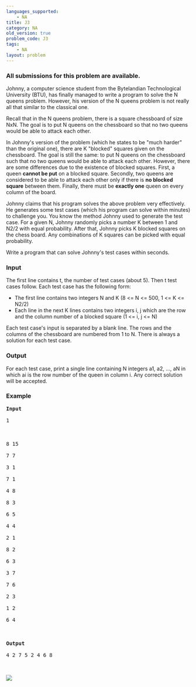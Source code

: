 ```yaml
---
languages_supported:
    - NA
title: J3
category: NA
old_version: true
problem_code: J3
tags:
    - NA
layout: problem
---
```

###  All submissions for this problem are available. 

Johnny, a computer science student from the Bytelandian Technological University (BTU), has finally managed to write a program to solve the N queens problem. However, his version of the N queens problem is not really all that similar to the classical one.

Recall that in the N queens problem, there is a square chessboard of size NxN. The goal is to put N queens on the chessboard so that no two queens would be able to attack each other.

In Johnny's version of the problem (which he states to be "much harder" than the original one), there are K "blocked" squares given on the chessboard. The goal is still the same: to put N queens on the chessboard such that no two queens would be able to attack each other. However, there are some differences due to the existence of blocked squares. First, a queen **cannot be put** on a blocked square. Secondly, two queens are considered to be able to attack each other only if there is **no blocked square** between them. Finally, there must be **exactly one** queen on every column of the board.

Johnny claims that his program solves the above problem very effectively. He generates some test cases (which his program can solve within minutes) to challenge you. You know the method Johnny used to generate the test case. For a given N, Johnny randomly picks a number K between 1 and N2/2 with equal probability. After that, Johnny picks K blocked squares on the chess board. Any combinations of K squares can be picked with equal probability.

Write a program that can solve Johnny's test cases within seconds.

### Input

The first line contains t, the number of test cases (about 5). Then t test cases follow. Each test case has the following form:

- The first line contains two integers N and K (8 &lt;= N &lt;= 500, 1 &lt;= K &lt;= N2/2)
- Each line in the next K lines contains two integers i, j which are the row and the column number of a blocked square (1 &lt;= i, j &lt;= N)

Each test case's input is separated by a blank line. The rows and the columns of the chessboard are numbered from 1 to N. There is always a solution for each test case.

### Output

For each test case, print a single line containing N integers a1, a2, ..., aN in which ai is the row number of the queen in column i. Any correct solution will be accepted.

### Example

<pre><b>Input</b><br></br>1<br></br><br></br>8 15<br></br>7 7<br></br>3 1<br></br>7 1<br></br>4 8<br></br>8 3<br></br>6 5<br></br>4 4<br></br>2 1<br></br>8 2<br></br>6 3<br></br>3 7<br></br>7 6<br></br>2 3<br></br>1 2<br></br>6 4<br></br><br></br><b>Output</b><br></br>4 2 7 5 2 4 6 8 <br></br>
</pre>
![](/themes/abessive/images/contests/qpuzzle.png)
